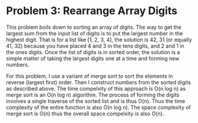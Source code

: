 # Problem 3: Rearrange Array Digits  


This problem boils down to sorting an array of digits. The way to get the largest sum from the input list of digits is to put the largest number in the highest digit. That is for a list like [1, 2, 3, 4], the solution is 42, 31 (or equally 41, 32) because you have placed 4 and 3 in the tens digits, and 2 and 1 in the ones digits. Once the list of digits is in sorted order, the solution is a simple matter of taking the largest digits one at a time and forming new numbers.

For this problem, I use a variant of merge sort to sort the elements in reverse (largest first) order. Then I construct numbers from the sorted digits as described above. The time compelxity of this approach is O(n log n) as merge sort is an O(n log n) algorithm. The process of forming the digits involves a single traverse of the sorted list and is thus O(n). Thus the time complexity of the entire function is also O(n log n). The space complexity of merge sort is O(n) thus the overall space compelxity is also O(n).